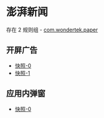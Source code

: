 # 澎湃新闻

存在 2 规则组 - [com.wondertek.paper](/src/apps/com.wondertek.paper.ts)

## 开屏广告

- [快照-0](https://gkd-kit.gitee.io/import/12644536)
- [快照-1](https://gkd-kit.gitee.io/import/12645559)

## 应用内弹窗

- [快照-0](https://gkd-kit.gitee.io/import/12899226)
